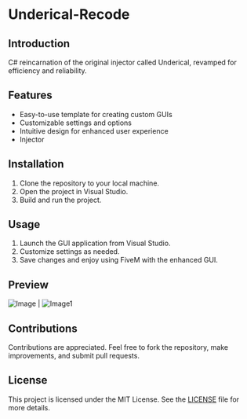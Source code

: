 # Underical-Recode

## Introduction
C# reincarnation of the original injector called Underical, revamped for efficiency and reliability.

## Features
- Easy-to-use template for creating custom GUIs
- Customizable settings and options
- Intuitive design for enhanced user experience
- Injector

## Installation
1. Clone the repository to your local machine.
2. Open the project in Visual Studio.
3. Build and run the project.

## Usage
1. Launch the GUI application from Visual Studio.
2. Customize settings as needed.
3. Save changes and enjoy using FiveM with the enhanced GUI.

## Preview
![Image](https://raw.githubusercontent.com/Tap1337/Underical-Recode/packages/312.png) | ![Image1](https://raw.githubusercontent.com/Tap1337/Underical-Recode/packages/1231.png)

## Contributions
Contributions are appreciated. Feel free to fork the repository, make improvements, and submit pull requests.

## License
This project is licensed under the MIT License. See the [LICENSE](LICENSE) file for more details.
